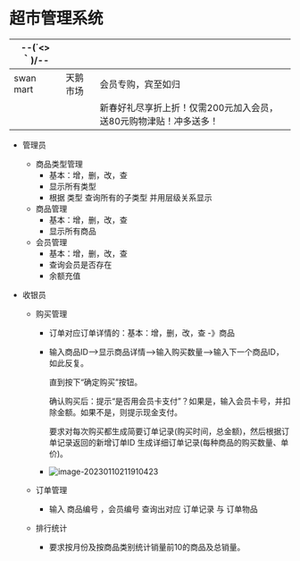 # 超市管理系统

| --(˙<>｀)/-- |          |                                                              |
| ------------ | -------- | ------------------------------------------------------------ |
| swan mart    | 天鹅市场 | 会员专购，宾至如归                                           |
|              |          | 新春好礼尽享折上折！仅需200元加入会员，送80元购物津贴！冲多送多！ |

- 管理员

  - 商品类型管理
    - 基本：增，删，改，查
    - 显示所有类型
    - 根据 类型 查询所有的子类型 并用层级关系显示
  - 商品管理
    - 基本：增，删，改，查
    - 显示所有商品
  - 会员管理
    - 基本：增，删，改，查
    - 查询会员是否存在
    - 余额充值

- 收银员

  - 购买管理

    - 订单对应订单详情的：基本：增，删，改，查 -》商品

    - 输入商品ID-->显示商品详情-->输入购买数量-->输入下一个商品ID，如此反复。

       直到按下“确定购买”按钮。

         确认购买后：提示“是否用会员卡支付”？如果是，输入会员卡号，并扣除金额。如果不是，则提示现金支付。

         要求对每次购买都生成简要订单记录(购买时间，总金额)，然后根据订单记录返回的新增订单ID 生成详细订单记录(每种商品的购买数量、单价)。

    - ![image-20230110211910423](C:\Users\Administrator\AppData\Roaming\Typora\typora-user-images\image-20230110211910423.png)

  - 订单管理

    - 输入 商品编号 ，会员编号 查询出对应 订单记录 与 订单物品

  - 排行统计

    - 要求按月份及按商品类别统计销量前10的商品及总销量。